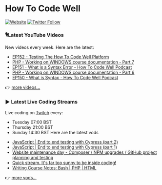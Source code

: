 # How To Code Well

[![Website](https://img.shields.io/twitch/status/howtocodewell?color=pink&label=LIVE%20CODING%20ON%20TWITCH&logoColor=%3D&style=for-the-badge)](https://howtocodewell.net/live)
[![Twitter Follow](https://img.shields.io/twitter/follow/howtocodewell?color=pink&logo=twitter&style=for-the-badge)](https://twitter.com/intent/follow?original_referer=https%3A%2F%2Fgithub.com%2Fhowtocodewell&screen_name=howtocodewell)


### 🎙️Latest YouTube Videos
New videos every week.  Here are the latest:
<!-- YOUTUBE-HTCW:START -->
- [EP152 -  Testing The How To Code Well Platform](https://www.youtube.com/watch?v=k4mAuZGGTjg)
- [PHP - Working on WINDOWS course documentation - Part 7](https://www.youtube.com/watch?v=hmkEzr5T0A8)
- [EP151 -  What is a Syntax Error - How To Code Well Podcast](https://www.youtube.com/watch?v=5ROon6ue-fI)
- [PHP - Working on WINDOWS course documentation - Part 6](https://www.youtube.com/watch?v=cgf9qM-xZRg)
- [EP150 -  What is Syntax - How To Code Well Podcast](https://www.youtube.com/watch?v=WbBocQoWZ1s)
<!-- YOUTUBE-HTCW:END -->

👉 [more videos...](https://youtube.com/howtocodewell)

### ▶️ Latest Live Coding Streams
Live coding on [Twitch](https://howtocodewell.net/live) every:
- Tuesday 07:00 BST
- Thursday 21:00 BST
- Sunday 14:30 BST
Here are the latest vods

<!-- YOUTUBE-HTCW-LIVE:START -->
- [JavaScript | End to end testing with Cypress &lpar;part 2&rpar;](https://www.youtube.com/watch?v=9RlJRCPTQxc)
- [JavaScript | End to end testing with Cypress &lpar;part 1&rpar;](https://www.youtube.com/watch?v=4cuB6VbCiDE)
- [Website maintenance day - Composer / NPM upgrades / GitHub project planning and testing](https://www.youtube.com/watch?v=7NE9iGuoimA)
- [Quick stream.  It&#39;s far too sunny to be inside coding!](https://www.youtube.com/watch?v=ravNWdhDuXA)
- [Writing Course Notes: Bash | PHP | HTML](https://www.youtube.com/watch?v=I_WdOCSkEZE)
<!-- YOUTUBE-HTCW-LIVE:END -->

👉 [more vods...](https://youtube.com/howtocodewelllive)